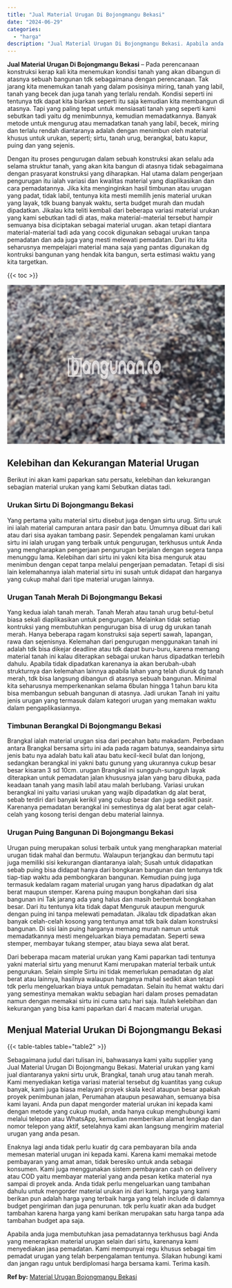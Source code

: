 ```yaml
---
title: "Jual Material Urugan Di Bojongmangu Bekasi"
date: "2024-06-29"
categories: 
  - "harga"
description: "Jual Material Urugan Di Bojongmangu Bekasi. Apabila anda juga membutuhkan jasa pemadatannya terkhusus bagi Anda yang menerapkan material urugan selain dari s..."
---
```


**Jual Material Urugan Di Bojongmangu Bekasi** – Pada perencanaan konstruksi kerap kali kita menemukan kondisi tanah yang akan dibangun di atasnya sebuah bangunan tdk sebagaimana dengan perencanaan. Tak jarang kita menemukan tanah yang dalam posisinya miring, tanah yang labil, tanah yang becek dan juga tanah yang terlalu rendah. Kondisi seperti ini tentunya tdk dapat kita biarkan seperti itu saja kemudian kita membangun di atasnya. Tapi yang paling tepat untuk mensiasati tanah yang seperti kami sebutkan tadi yaitu dg menimbunnya, kemudian memadatkannya. Banyak metode untuk mengurug atau memadatkan tanah yang labil, becek, miring dan terlalu rendah diantaranya adalah dengan menimbun oleh material khusus untuk urukan, seperti; sirtu, tanah urug, berangkal, batu kapur, puing dan yang sejenis.

Dengan itu proses pengurugan dalam sebuah konstruksi akan selalu ada selama struktur tanah, yang akan kita bangun di atasnya tidak sebagaimana dengan prasyarat konstruksi yang diharapkan. Hal utama dalam pengerjaan pengurugan itu ialah variasi dan kwalitas material yang diaplikasikan dan cara pemadatannya. Jika kita menginginkan hasil timbunan atau urugan yang padat, tidak labil, tentunya kita mesti memilih jenis material urukan yang layak, tdk buang banyak waktu, serta budget murah dan mudah dipadatkan. Jikalau kita teliti kembali dari beberapa variasi material urukan yang kami sebutkan tadi di atas, maka material-material tersebut hampir semuanya bisa diciptakan sebagai material urugan. akan tetapi diantara material-material tadi ada yang cocok digunakan sebagai urukan tanpa pemadatan dan ada juga yang mesti melewati pemadatan. Dari itu kita seharusnya mempelajari material mana saja yang pantas digunakan dg kontruksi bangunan yang hendak kita bangun, serta estimasi waktu yang kita targetkan.

{{< toc >}}

![Jual Material Urugan Di Bojongmangu Bekasi](/images/jual-urugan-08.png)

## Kelebihan dan Kekurangan Material Urugan

Berikut ini akan kami paparkan satu persatu, kelebihan dan kekurangan sebagian material urukan yang kami Sebutkan diatas tadi.

### Urukan Sirtu Di Bojongmangu Bekasi

Yang pertama yaitu material sirtu disebut juga dengan sirtu urug. Sirtu uruk ini ialah material campuran antara pasir dan batu. Umumnya dibuat dari kali atau dari sisa ayakan tambang pasir. Sependek pengalaman kami urukan sirtu ini ialah urugan yang terbaik untuk pengurugan, terkhusus untuk Anda yang mengharapkan pengerjaan pengurugan berjalan dengan segera tanpa menunggu lama. Kelebihan dari sirtu ini yakni kita bisa menguruk atau menimbun dengan cepat tanpa melalui pengerjaan pemadatan. Tetapi di sisi lain kelemahannya ialah material sirtu ini susah untuk didapat dan harganya yang cukup mahal dari tipe material urugan lainnya.

### Urugan Tanah Merah Di Bojongmangu Bekasi

Yang kedua ialah tanah merah. Tanah Merah atau tanah urug betul-betul biasa sekali diaplikasikan untuk pengurugan. Melainkan tidak setiap kontruksi yang membutuhkan pengurugan bisa di urug dg urukan tanah merah. Hanya beberapa ragam konstruksi saja seperti sawah, lapangan, rawa dan sejenisnya. Kelemahan dari pengurugan menggunakan tanah ini adalah tdk bisa dikejar deadline atau tdk dapat buru-buru, karena memang material tanah ini kalau diterapkan sebagai urukan harus dipadatkan terlebih dahulu. Apabila tidak dipadatkan karenanya ia akan berubah-ubah strukturnya dan kelemahan lainnya apabila lahan yang telah diuruk dg tanah merah, tdk bisa langsung dibangun di atasnya sebuah bangunan. Minimal kita seharusnya memperkenankan selama 6bulan hingga 1 tahun baru kita bisa membangun sebuah bangunan di atasnya. Jadi urukan Tanah ini yaitu jenis urugan yang termasuk dalam kategori urugan yang memakan waktu dalam pengaplikasiannya.

### Timbunan Berangkal Di Bojongmangu Bekasi

Brangkal ialah material urugan sisa dari pecahan batu makadam. Perbedaan antara Brangkal bersama sirtu ini ada pada ragam batunya, seandainya sirtu jenis batu nya adalah batu kali atau batu kecil-kecil bulat dan lonjong, sedangkan berangkal ini yakni batu gunung yang ukurannya cukup besar besar kisaran 3 sd 10cm. urugan Brangkal ini sungguh-sungguh layak diterapkan untuk pemadatan jalan khususnya jalan yang baru dibuka, pada keadaan tanah yang masih labil atau malah berlubang. Variasi urukan berangkal ini yaitu variasi urukan yang wajib dipadatkan dg alat berat, sebab terdiri dari banyak kerikil yang cukup besar dan juga sedikit pasir. Karenanya pemadatan berangkal ini semestinya dg alat berat agar celah-celah yang kosong terisi dengan debu material lainnya.

### Urugan Puing Bangunan Di Bojongmangu Bekasi

Urugan puing merupakan solusi terbaik untuk yang mengharapkan material urugan tidak mahal dan bermutu. Walaupun terjangkau dan bermutu tapi juga memiliki sisi kekurangan diantaranya ialah; Susah untuk didapatkan sebab puing bisa didapat hanya dari bongkaran bangunan dan tentunya tdk tiap-tiap waktu ada pembongkaran bangunan. Kemudian puing juga termasuk kedalam ragam material urugan yang harus dipadatkan dg alat berat maupun stemper. Karena puing maupun bongkahan dari sisa bangunan ini Tak jarang ada yang halus dan masih berbentuk bongkahan besar. Dari itu tentunya kita tidak dapat Menguruk ataupun menguruk dengan puing ini tanpa melewati pemadatan. Jikalau tdk dipadatkan akan banyak celah-celah kosong yang tentunya amat tdk baik dalam konstruksi bangunan. Di sisi lain puing harganya memang murah namun untuk memadatkannya mesti mengeluarkan biaya pemadatan. Seperti sewa stemper, membayar tukang stemper, atau biaya sewa alat berat.

Dari beberapa macam material urukan yang Kami paparkan tadi tentunya yakni material sirtu yang menurut Kami merupakan material terbaik untuk pengurukan. Selain simple Sirtu ini tidak memerlukan pemadatan dg alat berat atau lainnya, hasilnya walaupun harganya mahal sedikit akan tetapi tdk perlu mengeluarkan biaya untuk pemadatan. Selain itu hemat waktu dari yang semestinya memakan waktu sebagian hari dalam proses pemadatan namun dengan memakai sirtu ini cuma satu hari saja. Itulah kelebihan dan kekurangan yang bisa kami paparkan dari 4 macam material urugan.

## Menjual Material Urukan Di Bojongmangu Bekasi

{{< table-tables table="table2" >}}

Sebagaimana judul dari tulisan ini, bahwasanya kami yaitu supplier yang Jual Material Urugan Di Bojongmangu Bekasi. Material urukan yang kami jual diantaranya yakni sirtu uruk, Brangkal, tanah urug atau tanah merah. Kami menyediakan ketiga variasi material tersebut dg kuantitas yang cukup banyak, kami juga biasa melayani proyek skala kecil ataupun besar apakah proyek penimbunan jalan, Perumahan ataupun pesawahan, semuanya bisa kami layani. Anda pun dapat mengorder material urukan ini kepada kami dengan metode yang cukup mudah, anda hanya cukup menghubungi kami melalui telepon atau WhatsApp, kemudian memberikan alamat lengkap dan nomor telepon yang aktif, setelahnya kami akan langsung mengirim material urugan yang anda pesan.

Enaknya lagi anda tidak perlu kuatir dg cara pembayaran bila anda memesan material urugan ini kepada kami. Karena kami memakai metode pembayaran yang amat aman, tidak beresiko untuk anda sebagai konsumen. Kami juga menggunakan sistem pembayaran cash on delivery atau COD yaitu membayar material yang anda pesan ketika material nya sampai di proyek anda. Anda tidak perlu mengeluarkan uang tambahan dahulu untuk mengorder material urukan ini dari kami, harga yang kami berikan pun adalah harga yang terbaik harga yang telah include di dalamnya budget pengiriman dan juga penurunan. tdk perlu kuatir akan ada budget tambahan karena harga yang kami berikan merupakan satu harga tanpa ada tambahan budget apa saja.

Apabila anda juga membutuhkan jasa pemadatannya terkhusus bagi Anda yang menerapkan material urugan selain dari sirtu, karenanya kami menyediakan jasa pemadatan. Kami mempunyai regu khusus sebagai tim pemadat urugan yang telah berpengalaman tentunya. Silakan hubungi kami dan jangan ragu untuk berdiplomasi harga bersama kami. Terima kasih.

**Ref by:** [Material Urugan Bojongmangu Bekasi](https://id.wikipedia.org/wiki/Material)
